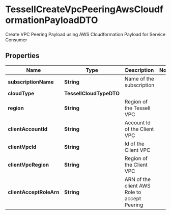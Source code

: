 

# TessellCreateVpcPeeringAwsCloudformationPayloadDTO

Create VPC Peering Payload using AWS Cloudformation Payload for Service Consumer

## Properties

Name | Type | Description | Notes
------------ | ------------- | ------------- | -------------
**subscriptionName** | **String** | Name of the subscription | 
**cloudType** | **TessellCloudTypeDTO** |  | 
**region** | **String** | Region of the Tessell VPC | 
**clientAccountId** | **String** | Account Id of the Client VPC | 
**clientVpcId** | **String** | Id of the Client VPC | 
**clientVpcRegion** | **String** | Region of the Client VPC | 
**clientAcceptRoleArn** | **String** | ARN of the client AWS Role to accept Peering | 



